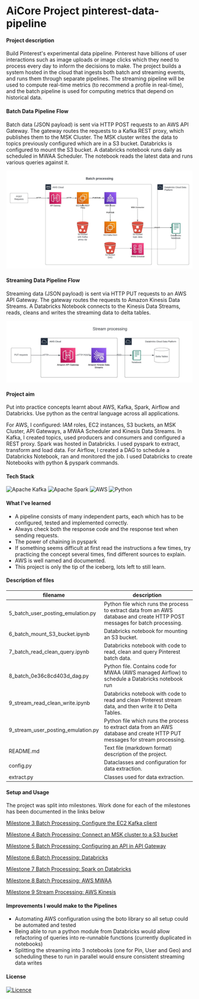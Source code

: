 # AiCore Project pinterest-data-pipeline

#### Project description
Build Pinterest's experimental data pipeline. Pinterest have billions of user interactions such as image uploads or image clicks 
which they need to process every day to inform the decisions to make. The project builds a system hosted in the cloud 
that ingests both batch and streaming events, and runs them through separate pipelines. The streaming pipeline will be 
used to compute real-time metrics (to recommend a profile in real-time), and the batch pipeline is used for computing 
metrics that depend on historical data.

#### Batch Data Pipeline Flow
Batch data (JSON payload) is sent via HTTP POST requests to an AWS API Gateway. The gateway routes the requests to a Kafka REST proxy, which
publishes them to the MSK Cluster. The MSK cluster writes the data to topics previously configured which are in a S3 bucket.
Databricks is configured to mount the S3 bucket. A databricks notebook runs daily as scheduled in MWAA Scheduler. The notebook 
reads the latest data and runs various queries against it.

![batch_flow](documentation%2Fprocess_flow%2Fbatch_flow.jpeg)

#### Streaming Data Pipeline Flow
Streaming data (JSON payload) is sent via HTTP PUT requests to an AWS API Gateway. The gateway routes the requests to Amazon Kinesis Data Streams.
A Databricks Notebook connects to the Kinesis Data Streams, reads, cleans and writes the streaming data to delta tables.

![streaming_flow](documentation%2Fprocess_flow%2Fstreaming_flow.jpeg)

#### Project aim
Put into practice concepts learnt about AWS, Kafka, Spark, Airflow and Databricks. Use python as the central
language across all applications.

For AWS, I configured: IAM roles, EC2 instances, S3 buckets, an MSK Cluster, API Gateways, a MWAA Scheduler and Kinesis Data Streams.
In Kafka, I created topics, used producers and consumers and configured a REST proxy.
Spark was hosted in Databricks. I used pyspark to extract, transform and load data.
For Airflow, I created a DAG to schedule a Databricks Notebook, ran and monitored the job.
I used Databricks to create Notebooks with python & pyspark commands.

#### Tech Stack
![Apache Kafka](https://img.shields.io/badge/Apache%20Kafka-000?style=for-the-badge&logo=apachekafka)
![Apache Spark](https://img.shields.io/badge/Apache%20Spark-FDEE21?style=flat-square&logo=apachespark&logoColor=black)
![AWS](https://img.shields.io/badge/AWS-%23FF9900.svg?style=for-the-badge&logo=amazon-aws&logoColor=white)
![Python](https://img.shields.io/badge/python-3670A0?style=for-the-badge&logo=python&logoColor=ffdd54)

#### What I've learned
  - A pipeline consists of many independent parts, each which has to be configured, tested and implemented correctly.
  - Always check both the response code and the response text when sending requests.
  - The power of chaining in pyspark
  - If something seems difficult at first read the instructions a few times, try practicing the concept several times, find different sources to explain.
  - AWS is well named and documented.
  - This project is only the tip of the iceberg, lots left to still learn.

#### Description of files
| filename                           | description                                                                                                                   |
|------------------------------------|-------------------------------------------------------------------------------------------------------------------------------|
| 5_batch_user_posting_emulation.py  | Python file which runs the process to extract data from an AWS database and create HTTP POST messages for batch processing.   |
| 6_batch_mount_S3_bucket.ipynb      | Databricks notebook for mounting an S3 bucket.                                                                                |
| 7_batch_read_clean_query.ipynb     | Databricks notebook with code to read, clean and query Pinterest batch data.                                                  |
| 8_batch_0e36c8cd403d_dag.py        | Python file. Contains code for MWAA (AWS managed Airflow) to schedule a Databricks notebook run                               |
| 9_stream_read_clean_write.ipynb    | Databricks notebook with code to read and clean Pinterest stream data, and then write it to Delta Tables.                     |
| 9_stream_user_posting_emulation.py | Python file which runs the process to extract data from an AWS database and create HTTP PUT messages for stream processing.   |
| README.md                          | Text file (markdown format) description of the project.                                                                       |
| config.py                          | Dataclasses and configuration for data extraction.                                                                            |
| extract.py                         | Classes used for data extraction.                                                                                             |

#### Setup and Usage
The project was split into milestones. Work done for each of the milestones has been documented in the links below

[Milestone 3 Batch Processing: Configure the EC2 Kafka client](documentation%2F3%2Fmilestone3.md)

[Milestone 4 Batch Processing: Connect an MSK cluster to a S3 bucket](documentation%2F4%2Fmilestone4.md)

[Milestone 5 Batch Processing: Configuring an API in API Gateway](documentation%2F5%2Fmilestone5.md)

[Milestone 6 Batch Processing: Databricks](documentation%2F6%2Fmilestone6.md)

[Milestone 7 Batch Processing: Spark on Databricks](documentation%2F7%2Fmilestone7.md)

[Milestone 8 Batch Processing: AWS MWAA](documentation%2F8%2Fmilestone8.md)

[Milestone 9 Stream Processing: AWS Kinesis](documentation%2F9%2Fmilestone9.md)

#### Improvements I would make to the Pipelines
  - Automating AWS configuration using the boto library so all setup could be automated and tested
  - Being able to run a python module from Databricks would allow refactoring of queries into re-runnable functions (currently duplicated in notebooks)
  - Splitting the streaming into 3 notebooks (one for Pin, User and Geo) and scheduling these to run in parallel would ensure consistent streaming data writes

#### License

[![Licence](https://img.shields.io/github/license/Ileriayo/markdown-badges?style=for-the-badge)](./LICENSE)
